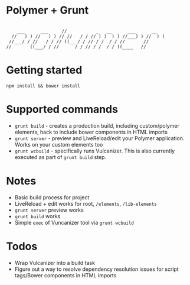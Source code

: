 Polymer + Grunt
======================

```
                                                             
    ___      ___     //           _   __      ___      __    
  //   ) ) //   ) ) // //   / / // ) )  ) ) //___) ) //  ) ) 
 //___/ / //   / / // ((___/ / // / /  / / //       //       
//       ((___/ / //      / / // / /  / / ((____   //        

```

Getting started
======================

`npm install && bower install`

Supported commands
======================

* `grunt build` - creates a production build, including custom/polymer elements, hack to include bower components in HTML imports
* `grunt server` - preview and LiveReload/edit your Polymer application. Works on your custom elements too
* `grunt wcbuild` - specifically runs Vulcanizer. This is also currently executed as part of `grunt build` step.

Notes
======================

* Basic build process for project
* LiveReload + edit works for root, `/elements`, `/lib-elements`
* `grunt server` preview works
* `grunt build` works 
*  Simple `exec` of Vuncanizer tool via `grunt wcbuild`

Todos
======================

* Wrap Vulcanizer into a build task
* Figure out a way to resolve dependency resolution issues for script tags/Bower components in HTML imports
